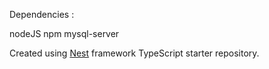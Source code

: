 Dependencies :

nodeJS
npm
mysql-server


Created using [Nest](https://github.com/nestjs/nest) framework TypeScript starter repository.
